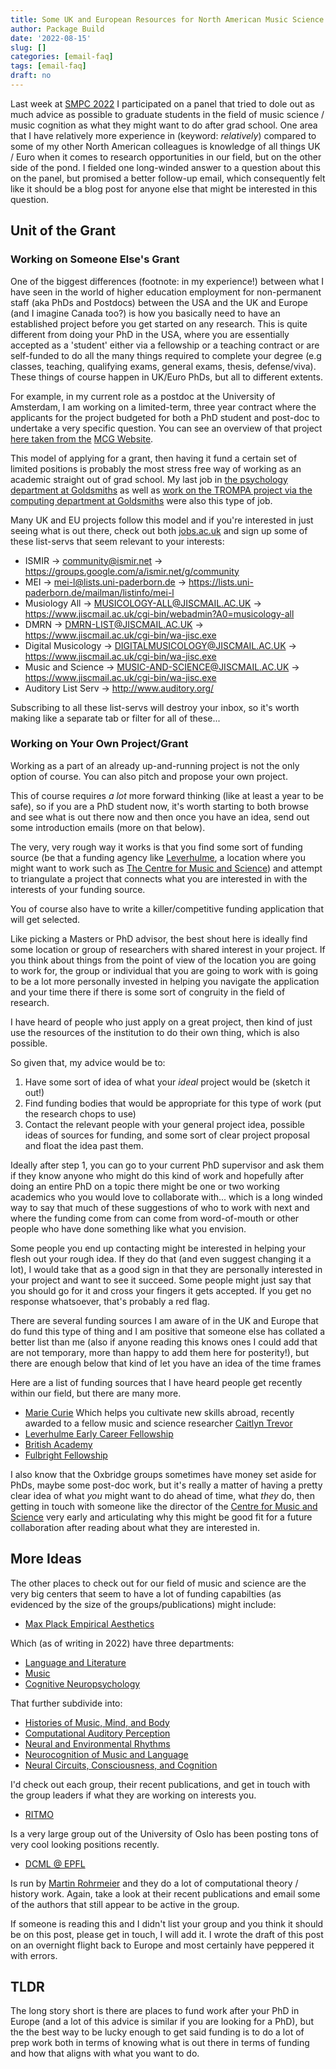 ```yaml
---
title: Some UK and European Resources for North American Music Science Graduate Students
author: Package Build
date: '2022-08-15'
slug: []
categories: [email-faq]
tags: [email-faq]
draft: no
---
```


Last week at [SMPC 2022](http://www.musicperception.org/about-smpc.html) I participated on a panel that tried to dole out as much advice as possible to graduate students in the field of music science / music cognition as what they might want to do after grad school.
One area that I have relatively more experience in (keyword: _relatively_) compared to some of my other North American colleagues is knowledge of all things UK / Euro when it comes to research opportunities in our field, but on the other side of the pond.
I fielded one long-winded answer to a question about this on the panel, but promised a better follow-up email, which consequently felt like it should be a blog post for anyone else that might be interested in this question.

## Unit of the Grant 

### Working on Someone Else's Grant

One of the biggest differences (footnote: in my experience!) between what I have seen in the world of higher education employment for non-permanent staff (aka PhDs and Postdocs) between the USA and the UK and Europe (and I imagine Canada too?) is how you basically need to have an established project before you get started on any research.
This is quite different from doing your PhD in the USA, where you are essentially accepted as a 'student' either via a fellowship or a teaching contract or are self-funded to do all the many things required to complete your degree (e.g classes, teaching, qualifying exams, general exams, thesis, defense/viva).
These things of course happen in UK/Euro PhDs, but all to different extents.

For example, in my current role as a postdoc at the University of Amsterdam, I am working on a limited-term, three year contract where the applicants for the project budgeted for both a PhD student and post-doc to undertake a very specific question.
You can see an overview of that project [here taken from the](https://www.mcg.uva.nl/personal/plan.pdf) [MCG Website](https://mcg.uva.nl/).

This model of applying for a grant, then having it fund a certain set of limited positions is probably the most stress free way of working as an academic straight out of grad school.
My last job in [the psychology department at Goldsmiths](https://www.soundout.com/innovateuk-goldsmiths-university-of-london-soundout-project-implicit-impact-of-music) as well as [work on the TROMPA project via the computing department at Goldsmiths](https://trompamusic.eu/) were also this type of job.

Many UK and EU projects follow this model and if you're interested in just seeing what is out there, check out both [jobs.ac.uk](https://www.jobs.ac.uk/) and sign up some of these list-servs that seem relevant to your interests:

* ISMIR → community@ismir.net → https://groups.google.com/a/ismir.net/g/community 
* MEI → mei-l@lists.uni-paderborn.de → https://lists.uni-paderborn.de/mailman/listinfo/mei-l 
* Musiology All → MUSICOLOGY-ALL@JISCMAIL.AC.UK → https://www.jiscmail.ac.uk/cgi-bin/webadmin?A0=musicology-all
* DMRN → DMRN-LIST@JISCMAIL.AC.UK → https://www.jiscmail.ac.uk/cgi-bin/wa-jisc.exe
* Digital Musicology → DIGITALMUSICOLOGY@JISCMAIL.AC.UK → https://www.jiscmail.ac.uk/cgi-bin/wa-jisc.exe
* Music and Science → MUSIC-AND-SCIENCE@JISCMAIL.AC.UK → https://www.jiscmail.ac.uk/cgi-bin/wa-jisc.exe
* Auditory List Serv → http://www.auditory.org/

Subscribing to all these list-servs will destroy your inbox, so it's worth making like a separate tab or filter for all of these...

### Working on Your Own Project/Grant

Working as a part of an already up-and-running project is not the only option of course.
You can also pitch and propose your own project.

This of course requires _a lot_ more forward thinking (like at least a year to be safe), so if you are a PhD student now, it's worth starting to both browse and see what is out there now and then once you have an idea, send out some introduction emails (more on that below).

The very, very rough way it works is that you find some sort of funding source (be that a funding agency like [Leverhulme](https://www.leverhulme.ac.uk/early-career-fellowships), a location where you might want to work such as [The Centre for Music and Science](https://cms.mus.cam.ac.uk/)) and attempt to triangulate a project that connects what you are interested in with the interests of your funding source.

You of course also have to write a killer/competitive funding application that will get selected.

Like picking a Masters or PhD advisor, the best shout here is ideally find some location or group of researchers with shared interest in your project.
If you think about things from the point of view of the location you are going to work for, the group or individual that you are going to work with is going to be a lot more personally invested in helping you navigate the application and your time there if there is some sort of congruity in the field of research.

I have heard of people who just apply on a great project, then kind of just use the resources of the institution to do their own thing, which is also possible. 

So given that, my advice would be to:

1. Have some sort of idea of what your *ideal* project would be (sketch it out!)
2. Find funding bodies that would be appropriate for this type of work (put the research chops to use)
3. Contact the relevant people with your general project idea, possible ideas of sources for funding, and some sort of clear project proposal and float the idea past them.

Ideally after step 1, you can go to your current PhD supervisor and ask them if they know anyone who might do this kind of work and hopefully after doing an entire PhD on a topic there might be one or two working academics who you would love to collaborate with... which is a long winded way to say that much of these suggestions of who to work with next and where the funding come from can come from word-of-mouth or other people who have done something like what you envision.

Some people you end up contacting might be interested in helping your flesh out your rough idea.
If they do that (and even suggest changing it a lot), I would take that as a good sign in that they are personally interested in your project and want to see it succeed.
Some people might just say that you should go for it and cross your fingers it gets accepted. 
If you get no response whatsoever, that's probably a red flag.

There are several funding sources I am aware of in the UK and Europe that do fund this type of thing and I am positive that someone else has collated a better list than me (also if anyone reading this knows ones I could add that are not temporary, more than happy to add them here for posterity!), but there are enough below that kind of let you have an idea of the time frames

Here are a list of funding sources that I have heard people get recently within our field, but there are many more.

* [Marie Curie](https://marie-sklodowska-curie-actions.ec.europa.eu/actions/postdoctoral-fellowships) Which helps you cultivate new skills abroad, recently awarded to a fellow music and science researcher [Caitlyn Trevor](https://www.caitlyntrevor.com/marie-curie-action-emusig)
* [Leverhulme Early Career Fellowship](https://www.leverhulme.ac.uk/early-career-fellowships)
* [British Academy](https://www.thebritishacademy.ac.uk/funding/postdoctoral-fellowships/)
* [Fulbright Fellowship](https://www.benefits.gov/benefit/5914)

I also know that the Oxbridge groups sometimes have money set aside for PhDs, maybe some post-doc work, but it's really a matter of having a pretty clear idea of what *you* might want to do ahead of time, what *they* do, then getting in touch with someone like the director of the [Centre for Music and Science](https://cms.mus.cam.ac.uk/staff/dr-peter-harrison) very early and articulating why this might be good fit for a future collaboration after reading about what they are interested in. 


## More Ideas

The other places to check out for our field of music and science are the very big centers that seem to have a lot of funding capabilties (as evidenced by the size of the groups/publications) might include:

* [Max Plack Empirical Aesthetics](https://www.aesthetics.mpg.de/en.html)

Which (as of writing in 2022) have three departments:

* [Language and Literature](https://www.aesthetics.mpg.de/en/research/department-of-language-and-literature.html)
* [Music](https://www.aesthetics.mpg.de/en/research/department-of-music.html)
* [Cognitive Neuropsychology](https://www.aesthetics.mpg.de/en/research/departmentof-cognitive-neuropsychology.html)

That further subdivide into:

* [Histories of Music, Mind, and Body](https://www.aesthetics.mpg.de/en/research/research-group-histories-of-music-mind-and-body.html?no_cache=1)
* [Computational Auditory Perception](https://www.aesthetics.mpg.de/en/research/research-group-computational-auditory-perception.html)
* [Neural and Environmental Rhythms](https://www.aesthetics.mpg.de/en/research/research-group-neural-and-environmental-rhythms.html)
* [Neurocognition of Music and Language](https://www.aesthetics.mpg.de/en/research/research-group-neurocognition-of-music-and-language.html)
* [Neural Circuits, Consciousness, and Cognition](https://www.aesthetics.mpg.de/en/research/research-group-neural-circuits-consciousness-and-cognition.html)

I'd check out each group, their recent publications, and get in touch with the group leaders if what they are working on interests you. 

* [RITMO](https://www.uio.no/ritmo/english/)

Is a very large group out of the University of Oslo has been posting tons of very cool looking positions recently. 

* [DCML @ EPFL](https://www.epfl.ch/labs/dcml/)

Is run by [Martin Rohrmeier](https://www.epfl.ch/labs/dcml/lab/) and they do a lot of computational theory / history work.
Again, take a look at their recent publications and email some of the authors that still appear to be active in the group. 

If someone is reading this and I didn't list your group and you think it should be on this post, please get in touch, I will add it. 
I wrote the draft of this post on an overnight flight back to Europe and most certainly have peppered it with errors.

## TLDR

The long story short is there are places to fund work after your PhD in Europe (and a lot of this advice is similar if you are looking for a PhD), but the the best way to be lucky enough to get said funding is to do a lot of prep work both in terms of knowing what is out there in terms of funding and how that aligns with what you want to do.





